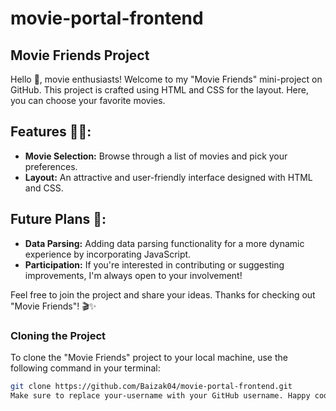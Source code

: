 # movie-portal-frontend
## Movie Friends Project

Hello 👋, movie enthusiasts! Welcome to my "Movie Friends" mini-project on GitHub. This project is crafted using HTML and CSS for the layout. Here, you can choose your favorite movies.

## Features 👨‍💻:

- **Movie Selection:** Browse through a list of movies and pick your preferences.
- **Layout:** An attractive and user-friendly interface designed with HTML and CSS.

## Future Plans 🎯:

- **Data Parsing:** Adding data parsing functionality for a more dynamic experience by incorporating JavaScript.
- **Participation:** If you're interested in contributing or suggesting improvements, I'm always open to your involvement!

Feel free to join the project and share your ideas. Thanks for checking out "Movie Friends"! 🎬✨

### Cloning the Project

To clone the "Movie Friends" project to your local machine, use the following command in your terminal:

```bash
git clone https://github.com/Baizak04/movie-portal-frontend.git
Make sure to replace your-username with your GitHub username. Happy coding! 🚀
